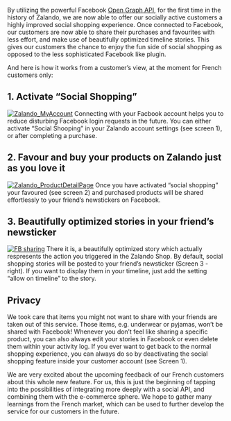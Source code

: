 <!--
.. title: Social Shopping: Utilizing the Open Graph API
.. slug: social-shopping-at-zalando-utilizing-the-open-graph-api
.. date: 2013-09-26 17:39:15
.. tags: Draft,Facebook,Frontend,Open graph,Social shopping
.. author: ToDo
.. image: social-shopping_teaser.png
-->

By utilizing the powerful Facebook [Open Graph API](https://developers.facebook.com/docs/opengraph/), for the first time in
the history of Zalando, we are now able to offer our socially active customers
a highly improved social shopping experience. Once connected to Facebook, our
customers are now able to share their purchases and favourites with less
effort, and make use of beautifully optimized timeline stories. This gives our
customers the chance to enjoy the fun side of social shopping as opposed to
the less sophisticated Facebook like plugin.

<!-- TEASER_END -->

And here is how it works from a
customer’s view, at the moment for French customers only:

## 1. Activate “Social Shopping”
[![Zalando_MyAccount](/files/2013/09/MyAccount_Permission2.jpg)](/files/2013/09/MyAccount_Permission2.jpg) Connecting with your Facbook
account helps you to reduce disturbing Facebook login requests in the future.
You can either activate “Social Shooping” in your Zalando account settings
(see screen 1), or after completing a purchase.

## 2. Favour and buy your products on Zalando just as you love it
[![Zalando_ProductDetailPage](/files/2013/09/PDP-Copy.jpg)](/files/2013/09/PDP-Copy.jpg) Once you have activated “social shopping” your favoured (see
screen 2) and purchased products will be shared effortlessly to your friend’s
newstickers on Facebook.

## 3. Beautifully optimized stories in your friend’s newsticker
[![FB sharing](/files/2013/09/FB-sharing-1024x518.jpg)](/files/2013/09/FB-sharing.jpg) There it is, a beautifully
optimized story which actually respresents the action you triggered in the
Zalando Shop. By default, social shopping stories will be posted to your
friend’s newsticker (Screen 3 - right). If you want to display them in your
timeline, just add the setting “allow on timeline” to the story.

## Privacy
We took care that items you might not want to share with your friends are
taken out of this service. Those items, e.g. underwear or pyjamas, won’t be
shared with Facebook! Whenever you don’t feel like sharing a specific product,
you can also always edit your stories in Facebook or even delete them within
your activity log. If you ever want to get back to the normal shopping
experience, you can always do so by deactivating the social shopping feature
inside your customer account (see Screen 1).

We are very excited about the
upcoming feedback of our French customers about this whole new feature. For
us, this is just the beginning of tapping into the possibilities of
integrating more deeply with a social API, and combining them with the
e-commerce sphere. We hope to gather many learnings from the French market,
which can be used to further develop the service for our customers in the
future.

